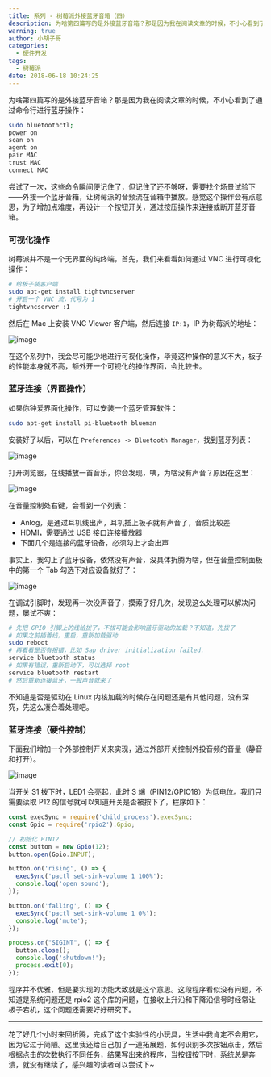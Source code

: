 ```yaml
---
title: 系列 - 树莓派外接蓝牙音箱（四）
description: 为啥第四篇写的是外接蓝牙音箱？那是因为我在阅读文章的时候，不小心看到了通过命令行进行蓝牙操作
warning: true
author: 小胡子哥
categories:
  - 硬件开发
tags:
  - 树莓派
date: 2018-06-18 10:24:25
---
```


为啥第四篇写的是外接蓝牙音箱？那是因为我在阅读文章的时候，不小心看到了通过命令行进行蓝牙操作：

```bash
sudo bluetoothctl;
power on
scan on
agent on
pair MAC
trust MAC
connect MAC
```

尝试了一次，这些命令瞬间便记住了，但记住了还不够呀，需要找个场景试验下——外接一个蓝牙音箱，让树莓派的音频流在音箱中播放。感觉这个操作会有点意思，为了增加点难度，再设计一个按钮开关，通过按压操作来连接或断开蓝牙音箱。

### 可视化操作

树莓派并不是一个无界面的纯终端，首先，我们来看看如何通过 VNC 进行可视化操作：

```bash
# 给板子装客户端
sudo apt-get install tightvncserver
# 开启一个 VNC 流，代号为 1
tightvncserver :1
```

然后在 Mac 上安装 VNC Viewer 客户端，然后连接 `IP:1`，IP 为树莓派的地址：

![image](../blogimgs/2018/06/18/2018-06-12-20-34-53.png)

在这个系列中，我会尽可能少地进行可视化操作，毕竟这种操作的意义不大，板子的性能本身就不高，额外开一个可视化的操作界面，会比较卡。

### 蓝牙连接（界面操作）

如果你钟爱界面化操作，可以安装一个蓝牙管理软件：

```bash
sudo apt-get install pi-bluetooth blueman
```

安装好了以后，可以在 `Preferences -> Bluetooth Manager`，找到蓝牙列表：

![image](../blogimgs/2018/06/18/2018-06-18-23-04-53.png)

打开浏览器，在线播放一首音乐，你会发现，咦，为啥没有声音？原因在这里：

![image](../blogimgs/2018/06/18/2018-06-17-03-03-22.png)

在音量控制处右键，会看到一个列表：

- Anlog，是通过耳机线出声，耳机插上板子就有声音了，音质比较差
- HDMI，需要通过 USB 接口连接播放器
- 下面几个是连接的蓝牙设备，必须勾上才会出声

事实上，我勾上了蓝牙设备，依然没有声音，没具体折腾为啥，但在音量控制面板中的第一个 Tab 勾选下对应设备就好了：

![image](../blogimgs/2018/06/18/2018-06-17-03-02-32.png)

在调试引脚时，发现再一次没声音了，摸索了好几次，发现这么处理可以解决问题，屡试不爽：

```bash
# 先把 GPIO 引脚上的线给拔了，不拔可能会影响蓝牙驱动的加载？不知道，先拔了
# 如果之前插着线，重启，重新加载驱动
sudo reboot
# 再看看是否有报错，比如 Sap driver initialization failed.
service bluetooth status
# 如果有错误，重新启动下，可以选择 root
service bluetooth restart
# 然后重新连接蓝牙，一般声音就来了
```

不知道是否是驱动在 Linux 内核加载的时候存在问题还是有其他问题，没有深究，先这么凑合着处理吧。

### 蓝牙连接（硬件控制）

下面我们增加一个外部控制开关来实现，通过外部开关控制外投音频的音量（静音和打开）。

![image](../blogimgs/2018/06/18/2018-06-18-12-08-12.png)

当开关 S1 拨下时，LED1 会亮起，此时 S 端（PIN12/GPIO18）为低电位。我们只需要读取 P12 的信号就可以知道开关是否被按下了，程序如下：

```js
const execSync = require('child_process').execSync;
const Gpio = require('rpio2').Gpio;

// 初始化 PIN12
const button = new Gpio(12);
button.open(Gpio.INPUT);

button.on('rising', () => {
  execSync('pactl set-sink-volume 1 100%');
  console.log('open sound');
});

button.on('falling', () => {
  execSync('pactl set-sink-volume 1 0%');
  console.log('mute');
});

process.on("SIGINT", () => {
  button.close();
  console.log('shutdown!');
  process.exit(0);
});
```

程序并不优雅，但是要实现的功能大致就是这个意思。这段程序看似没有问题，不知道是系统问题还是 rpio2 这个库的问题，在接收上升沿和下降沿信号时经常让板子宕机，这个问题还需要好好研究下。

---

花了好几个小时来回折腾，完成了这个实验性的小玩具，生活中我肯定不会用它，因为它过于简陋。这里我还给自己加了一道拓展题，如何识别多次按钮点击，然后根据点击的次数执行不同任务，结果写出来的程序，当按钮按下时，系统总是奔溃，就没有继续了，感兴趣的读者可以尝试下~


